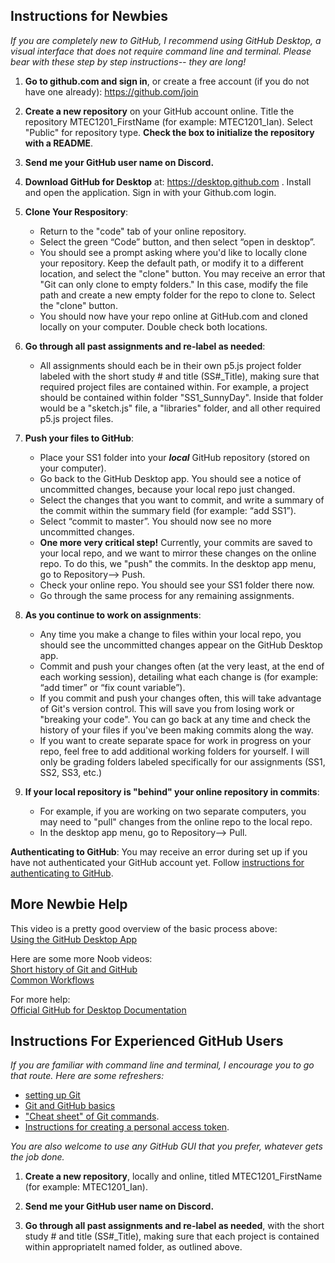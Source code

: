 



## Instructions for Newbies    
  
_If you are completely new to GitHub, I recommend using GitHub Desktop, a visual interface that does not require command line and terminal. Please bear with these step by step instructions-- they are long!_  
  
1.  **Go to github.com and sign in**, or create a free account (if you do not have one already): https://github.com/join

2. **Create a new repository** on your GitHub account online. Title the repository MTEC1201_FirstName (for example: MTEC1201_Ian). Select "Public" for repository type. **Check the box to initialize the repository with a README**.  

3. **Send me your GitHub user name on Discord.**  

4.  **Download GitHub for Desktop** at: https://desktop.github.com . Install and open the application. Sign in with your Github.com login.

5.  **Clone Your Respository**:  
    * Return to the "code" tab of your online repository.   
    * Select the green “Code” button, and then select “open in desktop”.    
    * You should see a prompt asking where you'd like to locally clone your repository. Keep the default path, or modify it to a different location, and select the "clone" button. You may receive an error that "Git can only clone to empty folders." In this case, modify the file path and create a new empty folder for the repo to clone to. Select the "clone" button.
    * You should now have your repo online at GitHub.com and cloned locally on your computer. Double check both locations. 

6.  **Go through all past assignments and re-label as needed**:  
     * All assignments should each be in their own p5.js project folder labeled with the short study # and title (SS#_Title), making sure that required project files are contained within. For example, a project should be contained within folder "SS1_SunnyDay". Inside that folder would be a "sketch.js" file, a "libraries" folder, and all other required p5.js project files.

7.  **Push your files to GitHub**:  
    * Place your SS1 folder into your **_local_** GitHub repository (stored on your computer).   
    * Go back to the GitHub Desktop app. You should see a notice of uncommitted changes, because your local repo just changed.   
    * Select the changes that you want to commit, and write a summary of the commit within the summary field (for example: “add SS1”).  
    * Select “commit to master”. You should now see no more uncommitted changes.   
    * **One more very critical step!** Currently, your commits are saved to your local repo, and we want to mirror these changes on the online repo. To do this, we "push" the commits. In the desktop app menu, go to Repository--> Push.   
    * Check your online repo. You should see your SS1 folder there now.    
    * Go through the same process for any remaining assignments.

8.  **As you continue to work on assignments**:  
    * Any time you make a change to files within your local repo, you should see the uncommitted changes appear on the GitHub Desktop app.   
    * Commit and push your changes often (at the very least, at the end of each working session), detailing what each change is (for example: “add timer” or “fix count variable”). 
     * If you commit and push your changes often, this will take advantage of Git's version control. This will save you from losing work or "breaking your code". You can go back at any time and check the history of your files if you've been making commits along the way.    
    * If you want to create separate space for work in progress on your repo, feel free to add additional working folders for yourself. I will only be grading folders labeled specifically for our assignments (SS1, SS2, SS3, etc.) 
  
9. **If your local repository is "behind" your online repository in commits**:  
    * For example, if you are working on two separate computers, you may need to "pull" changes from the online repo to the local repo.
    * In the desktop app menu, go to Repository--> Pull. 

**Authenticating to GitHub**: You may receive an error during set up if you have not authenticated your GitHub account yet. Follow [instructions for authenticating to GitHub](https://docs.github.com/en/desktop/installing-and-configuring-github-desktop/installing-and-authenticating-to-github-desktop/authenticating-to-github).      

## More Newbie Help
  
This video is a pretty good overview of the basic process above:     
[Using the GitHub Desktop App](https://youtu.be/BKr8lbx3uFY)        

Here are some more Noob videos:    
[Short history of Git and GitHub](https://youtu.be/1h9_cB9mPT8)      
[Common Workflows](https://youtu.be/_ALeswWzpBo)    

For more help:    
[Official GitHub for Desktop Documentation](https://help.github.com/desktop/)  
  
## Instructions For Experienced GitHub Users
  
_If you are familiar with command line and terminal, I encourage you to go that route. Here are some refreshers:_
* [setting up Git](https://docs.github.com/en/github/getting-started-with-github/set-up-git#setting-up-git)   
* [Git and GitHub basics](https://towardsdatascience.com/getting-started-with-git-and-github-6fcd0f2d4ac6)     
* ["Cheat sheet" of Git commands](https://education.github.com/git-cheat-sheet-education.pdf).    
* [Instructions for creating a personal access token](https://docs.github.com/en/authentication/keeping-your-account-and-data-secure/creating-a-personal-access-token).    

_You are also welcome to use any GitHub GUI that you prefer, whatever gets the job done._
  
1. **Create a new repository**, locally and online, titled MTEC1201_FirstName (for example: MTEC1201_Ian). 

2. **Send me your GitHub user name on Discord.**
  
3. **Go through all past assignments and re-label as needed**, with the short study # and title (SS#_Title), making sure that each project is contained within appropriatelt named folder, as outlined above.
